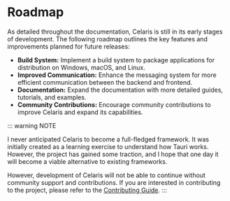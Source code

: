 # Roadmap

As detailed throughout the documentation, Celaris is still in its early stages of development. The following roadmap outlines the key features and improvements planned for future releases:

- **Build System:** Implement a build system to package applications for distribution on Windows, macOS, and Linux.
- **Improved Communication:** Enhance the messaging system for more efficient communication between the backend and frontend.
- **Documentation:** Expand the documentation with more detailed guides, tutorials, and examples.
- **Community Contributions:** Encourage community contributions to improve Celaris and expand its capabilities.

::: warning NOTE

I never anticipated Celaris to become a full-fledged framework. It was initially created as a learning exercise to understand how Tauri works. However, the project has gained some traction, and I hope that one day it will become a viable alternative to existing frameworks.

However, development of Celaris will not be able to continue without community support and contributions. If you are interested in contributing to the project, please refer to the [Contributing Guide](/guides/contributing/contributing-to-celaris).
:::